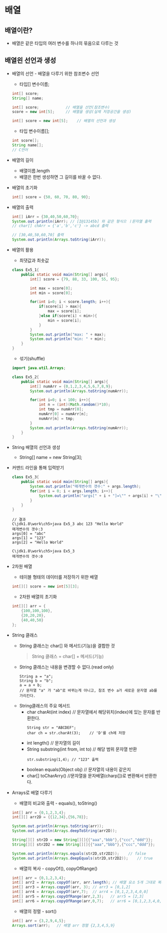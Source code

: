 배열
=======

배열이란?
-------

* 배열은 같은 타입의 여러 변수를 하나의 묶음으로 다루는 것 

배열읜 선언과 생성
------

* 배열의 선언 - 배열을 다루기 위한 참조변수 선언
    + 타입[] 변수이름; 
    ```java
    int[] score;
    String[] name;
    
    int[] score;            // 배열을 선언(참조변수)
    score = new int[5];     // 배열을 생성(실제 저장공간을 생성)

    int[] score = new int[5];    // 배열의 선언과 생성 
    ```
    + 타입 변수이름[];
    ```java
    int score[];
    String name[];
    // C언어 
    ```

* 배열의 길이 
    + 배열이름.length 
    + 배열은 한번 생성하면 그 길이를 바꿀 수 없다. 
        
* 배열의 초기화
    ```java
    int[] score = {50, 60, 70, 80, 90};
    ```

* 배열의 출력 
    ```java 
    int[] iArr = {30,40,50,60,70};
    System.out.println(iArr); // [I@13145b] 와 같은 형식으 ㅣ문자열 출력 
    // char[] chArr = {'a','b','c'} -> abcd 출력

    // [30,40,50,60,70] 출력
    System.out.println(Arrays.toString(iArr)); 
    ```

* 배열의 활용

    + 최댓값과 최솟값
    ```java
    class Ex5_1{
        public static void main(String[] args){
            int[] score = {79, 88, 33, 100, 55, 95};

            int max = score[0];
            int min = score[0];

            for(int i=0; i < score.length; i++){
                if(score[i] > max){
                    max = score[i];
                }else if(score[i] < min>){
                    min = score[i];
                }
            }
            System.out.println("max: " + max);
            System.out.println("min: " + min);
        }
    }
    ```

    + 섞기(shuffle)
    ```java
    import java.util.Arrays;

    class Ex5_2{
        public static void main(String[] args){
            int[] numArr = {0,1,2,3,4,5,6,7,8,9};
            System.out.println(Arrays.toString(numArr));

            for(int i=0; i < 100; i++){
                int n = (int)(Math.random()*10);
                int tmp = numArr[0];
                numArr[0] = numArr[n];
                numArr[n] = tmp;
            }
            System.out.println(Arrays.toString(numArr));
        }
    }
    ```

* String 배열의 선언과 생성

    + String[] name = new String[3];

* 커맨드 라인을 통해 입력받기
    ```java
    class Ex5_3{
        public static void main(String[] args){
            System.out.println("매개변수의 갯수:" + args.length);
            for(int i = 0; i < args.length; i++){
                System.out.println("args[" + i + "]=\"" + args[i] + "\"");
            }
        }
    }
    ```
    ```
    // 결과
    C\jdk1.8\work\ch5>java Ex5_3 abc 123 "Hello World"
    매개변수의 갯수:3
    args[0] = "abc"
    args[1] = "123"
    args[2] = "Hello World"

    C\jdk1.8\work\ch5>java Ex5_3
    매개변수의 갯수:0
    ```

* 2차원 배열 

    + 테이블 형태의 데이터를 저장하기 위한 배열 
    ```java
    int[][] score = new int[5][3];
    ```
    + 2차원 배열의 초기화
    ```java
    int[][] arr = {
        {100,100,100},
        {20,20,20},
        {40,40,50}
    };
    ```

* String 클래스 
    + String 클래스는 char[] 와 메서드(기능)을 결합한 것 
        > String 클래스 = char[] + 메서드(기능)
    + String 클래스는 내용을 변경할 수 없다.(read only)
        ```
        String a = "a";
        String b = "b";
        a = a + b; 
        // 문자열 "a" 가 "ab"로 바뀌는게 아니고, 참조 변수 a가 새로운 문자열 ab를 가리킨다.
        ```
    + String클래스의 주요 메서드 
        - char charAt(int index) // 문자열에서 해당위치(index)에 있는 문자를 반환한다.
            ``` 
            String str = "ABCDEF";
            char ch = str.charAt(3);    // 'D'를 ch에 저장 
            ```
        - int length()  // 문자열의 길이 
        - String substring(int from, int to)    // 해당 범위 문자열 반환
            ```
            str.substring(1,4); // "123" 출력
            ```
        - boolean equals(Object obj)    // 문자열의 내용이 같은지 
        - char[] toCharArry()       //문자열을 문자배열(charp[])로 변환해서 반환한다.

* Arrays로 배열 다루기
    
    + 배열의 비교와 출력 - equals(), toString()
    ```java
    int[] arr = {0,1,2,3,4};
    int[][] arr2D = {{12,34},{56,78}};

    System.out.println(Arrays.toString(arr));
    System.out.println(Arrays.deepToString(arr2D));

    String[][] str2D = new String[][]{{"aaa","bbb"},{"ccc","ddd"}};
    String[][] str2D2 = new String[][]{{"aaa","bbb"},{"ccc","ddd"}};

    System.out.println(Arrays.equals(str2D,str2D2));    // false
    System.out.println(Arrays.deepEquals(str2D,str2D2));    // true
    ```

    + 배열의 복사 - copyOf(), copyOfRange()
    ```java
    int[] arr = {0,1,2,3,4};
    int[] arr2 = Arrays.copyOf(arr, arr.length); // 배열 요소 5개 그대로 복사 arr2 = [0,1,2,3,4]
    int[] arr3 = Arrays.copyOf(arr, 3); // arr3 = [0,1,2]
    int[] arr4 = Arrays.copyOf(arr,7);  // arr4 = [0,1,2,3,4,0,0]
    int[] arr5 = Arrays.copyOfRange(arr,2,3);   // arr5 = [2,3]
    int[] arr6 = Arrays.copyOfRange(arr,0,7);   // arr6 = [0,1,2,3,4,0,0]
    ```

    + 배열의 정렬 - sort()
    ```java
    int[] arr = {3,2,9,4,5};
    Arrays.sort(arr);   // 배열 arr 정렬 {2,3,4,5,9}
    ```

    